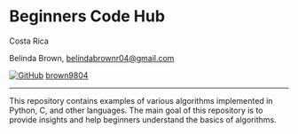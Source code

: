 # Beginners Code Hub

Costa Rica

Belinda Brown, belindabrownr04@gmail.com

[![GitHub](https://img.shields.io/badge/--181717?logo=github&logoColor=ffffff)](https://github.com/)
[brown9804](https://github.com/brown9804)

----------

This repository contains examples of various algorithms implemented in Python, C, and other languages. The main goal of this repository is to provide insights and help beginners understand the basics of algorithms.